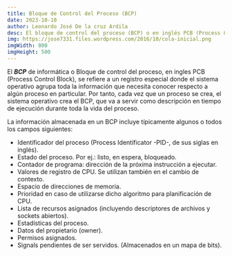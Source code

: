 ```yaml
---
title: Bloque de Control del Proceso (BCP)
date: 2023-10-10
author: Leonardo José De la cruz Ardila
desc: El bloque de control del proceso (BCP) o en inglés PCB (Process Control Block) es un registro especial donde el sistema operativo agrupa toda la información...
img: https://jose7331.files.wordpress.com/2016/10/cola-inicial.png
imgWidth: 800
imgHeight: 500
---
```


El ***BCP*** de informática o Bloque de control del proceso, en ingles PCB (Process Control Block), se refiere a un registro especial donde el sistema operativo agrupa toda la información que necesita conocer respecto a algún proceso en particular. Por tanto, cada vez que un proceso se crea, el sistema operativo crea el BCP, que va a servir como descripción en tiempo de ejecución durante toda la vida del proceso.

La información almacenada en un BCP incluye típicamente algunos o todos los campos siguientes:

- Identificador del proceso (Process Identificator -PID-, de sus siglas en inglés).
- Estado del proceso. Por ej.: listo, en espera, bloqueado.
- Contador de programa: dirección de la próxima instrucción a ejecutar.
- Valores de registro de CPU. Se utilizan también en el cambio de contexto.
- Espacio de direcciones de memoria.
- Prioridad en caso de utilizarse dicho algoritmo para planificación de CPU.
- Lista de recursos asignados (incluyendo descriptores de archivos y sockets abiertos).
- Estadísticas del proceso.
- Datos del propietario (owner).
- Permisos asignados.
- Signals pendientes de ser servidos. (Almacenados en un mapa de bits).
